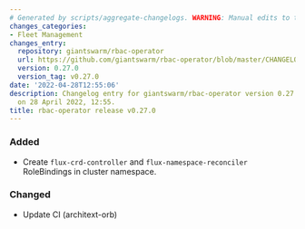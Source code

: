```yaml
---
# Generated by scripts/aggregate-changelogs. WARNING: Manual edits to this files will be overwritten.
changes_categories:
- Fleet Management
changes_entry:
  repository: giantswarm/rbac-operator
  url: https://github.com/giantswarm/rbac-operator/blob/master/CHANGELOG.md#0270---2022-04-28
  version: 0.27.0
  version_tag: v0.27.0
date: '2022-04-28T12:55:06'
description: Changelog entry for giantswarm/rbac-operator version 0.27.0, published
  on 28 April 2022, 12:55.
title: rbac-operator release v0.27.0
---
```


### Added
- Create `flux-crd-controller` and `flux-namespace-reconciler` RoleBindings in cluster namespace.
### Changed
- Update CI (architext-orb)
